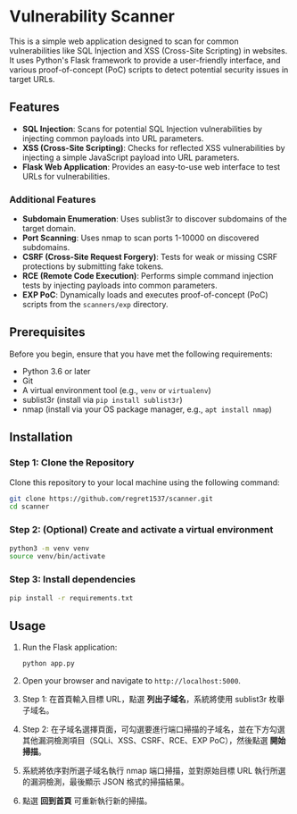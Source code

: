 # Vulnerability Scanner

This is a simple web application designed to scan for common vulnerabilities like SQL Injection and XSS (Cross-Site Scripting) in websites. It uses Python's Flask framework to provide a user-friendly interface, and various proof-of-concept (PoC) scripts to detect potential security issues in target URLs.

## Features

- **SQL Injection**: Scans for potential SQL Injection vulnerabilities by injecting common payloads into URL parameters.
- **XSS (Cross-Site Scripting)**: Checks for reflected XSS vulnerabilities by injecting a simple JavaScript payload into URL parameters.
- **Flask Web Application**: Provides an easy-to-use web interface to test URLs for vulnerabilities.
  
### Additional Features
- **Subdomain Enumeration**: Uses sublist3r to discover subdomains of the target domain.
- **Port Scanning**: Uses nmap to scan ports 1-10000 on discovered subdomains.
- **CSRF (Cross-Site Request Forgery)**: Tests for weak or missing CSRF protections by submitting fake tokens.
- **RCE (Remote Code Execution)**: Performs simple command injection tests by injecting payloads into common parameters.
- **EXP PoC**: Dynamically loads and executes proof-of-concept (PoC) scripts from the `scanners/exp` directory.

## Prerequisites

Before you begin, ensure that you have met the following requirements:

- Python 3.6 or later
- Git
- A virtual environment tool (e.g., `venv` or `virtualenv`)
- sublist3r (install via `pip install sublist3r`)
- nmap (install via your OS package manager, e.g., `apt install nmap`)

## Installation

### Step 1: Clone the Repository

Clone this repository to your local machine using the following command:

```bash
git clone https://github.com/regret1537/scanner.git
cd scanner
```

### Step 2: (Optional) Create and activate a virtual environment

```bash
python3 -m venv venv
source venv/bin/activate
```

### Step 3: Install dependencies

```bash
pip install -r requirements.txt
```

## Usage

1. Run the Flask application:

   ```bash
   python app.py
   ```

2. Open your browser and navigate to `http://localhost:5000`.

3. Step 1: 在首頁輸入目標 URL，點選 **列出子域名**，系統將使用 sublist3r 枚舉子域名。

4. Step 2: 在子域名選擇頁面，可勾選要進行端口掃描的子域名，並在下方勾選其他漏洞檢測項目（SQLi、XSS、CSRF、RCE、EXP PoC），然後點選 **開始掃描**。

5. 系統將依序對所選子域名執行 nmap 端口掃描，並對原始目標 URL 執行所選的漏洞檢測，最後顯示 JSON 格式的掃描結果。

6. 點選 **回到首頁** 可重新執行新的掃描。

